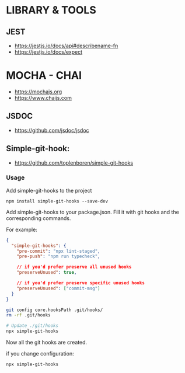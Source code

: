 # LIBRARY & TOOLS

## JEST

- https://jestjs.io/docs/api#describename-fn
- https://jestjs.io/docs/expect

# MOCHA - CHAI

- https://mochajs.org
- https://www.chaijs.com

## JSDOC

- https://github.com/jsdoc/jsdoc

## Simple-git-hook:

- https://github.com/toplenboren/simple-git-hooks

### Usage

Add simple-git-hooks to the project

```
npm install simple-git-hooks --save-dev
```

Add simple-git-hooks to your package.json. Fill it with git hooks and the
corresponding commands.

For example:

```json
{
  "simple-git-hooks": {
    "pre-commit": "npx lint-staged",
    "pre-push": "npm run typecheck",

    // if you'd prefer preserve all unused hooks
    "preserveUnused": true,

    // if you'd prefer preserve specific unused hooks
    "preserveUnused": ["commit-msg"]
  }
}
```

```bash
git config core.hooksPath .git/hooks/
rm -rf .git/hooks
```

```bash
# Update ./git/hooks
npx simple-git-hooks
```

Now all the git hooks are created.

if you change configuration:

```bash
npx simple-git-hooks
```

